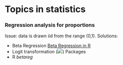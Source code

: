 # Topics in statistics

### Regression analysis for proportions
Issue: data is drawn iid from the range (0,1). 
Solutions:
  - Beta Regression [Beta Regression in R](https://cran.r-project.org/web/packages/betareg/vignettes/betareg.pdf)
  - Logit transformation (<img src="https://render.githubusercontent.com/render/math?math=\tilde{y}=log\frac{y}{1-y}">)
Packages
  - R _betareg_
